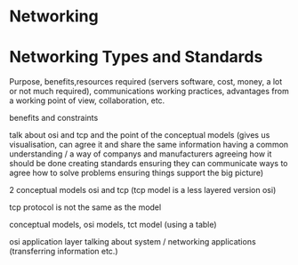
# Networking 

# Networking Types and Standards

Purpose, benefits,resources required (servers software, cost, money, a lot or not much required), communications working practices, advantages from a working point of view, collaboration, etc.


benefits and constraints

talk about osi and tcp and the point of the conceptual models (gives us visualisation, can agree it and share the same information having a common understanding / a way of companys and manufacturers agreeing how it should be done creating standards ensuring they can communicate ways to agree how to solve problems ensuring things support the big picture)

2 conceptual models osi and tcp  (tcp model is a less layered version osi)

tcp protocol is not the same as the model


conceptual models, osi models, tct model (using a table)

osi application layer talking about system /  networking applications (transferring information etc.)
